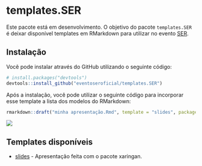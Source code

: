 
<!-- README.md is generated from README.Rmd. Please edit that file -->

# templates.SER

<!-- badges: start -->
<!-- badges: end -->

Este pacote está em desenvolvimento. O objetivo do pacote
`templates.SER` é deixar disponível templates em RMarkdown para utilizar
no evento [SER](http://ser.uff.br/).

## Instalação

Você pode instalar através do GitHub utilizando o seguinte código:

``` r
# install.packages("devtools")
devtools::install_github("eventoseroficial/templates.SER")
```

Após a instalação, você pode utilizar o seguinte código para incorporar
esse template a lista dos modelos do RMarkdown:

``` r
rmarkdown::draft("minha apresentação.Rmd", template = "slides", package = "templates.SER")
```

![](https://raw.githubusercontent.com/eventoseroficial/templates.SER/master/img/imagem1.png)

## Templates disponíveis

-   [slides](https://exemplo-slide-ser.netlify.app/skeleton.html) -
    Apresentação feita com o pacote xaringan.
